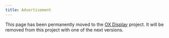 ```yaml
---
title: Advertisement
---
```


This page has been permanently moved to the [OX Display](https://documentation.open-xchange.com/components/display/1.4.1/articles/) project.
It will be removed from this project with one of the next versions.
